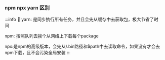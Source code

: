 ### npm npx yarn 区别

:::info 🌰
yarn: 是同步执行所有任务，并且会先从缓存中去获取包，极大节省了时间

npm: 按照队列去挨个从网络上下载每个package

npx:是npm的高级版本，会先从/.bin路径和$path中去读取命令，如果没有才会去npm下载，且不会污染全局安装
:::
